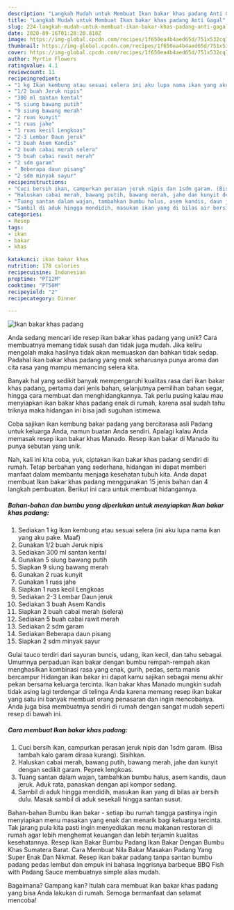```yaml
---
description: "Langkah Mudah untuk Membuat Ikan bakar khas padang Anti Gagal"
title: "Langkah Mudah untuk Membuat Ikan bakar khas padang Anti Gagal"
slug: 224-langkah-mudah-untuk-membuat-ikan-bakar-khas-padang-anti-gagal
date: 2020-09-16T01:28:20.810Z
image: https://img-global.cpcdn.com/recipes/1f650ea4b4aed65d/751x532cq70/ikan-bakar-khas-padang-foto-resep-utama.jpg
thumbnail: https://img-global.cpcdn.com/recipes/1f650ea4b4aed65d/751x532cq70/ikan-bakar-khas-padang-foto-resep-utama.jpg
cover: https://img-global.cpcdn.com/recipes/1f650ea4b4aed65d/751x532cq70/ikan-bakar-khas-padang-foto-resep-utama.jpg
author: Myrtie Flowers
ratingvalue: 4.1
reviewcount: 11
recipeingredient:
- "1 kg Ikan kembung atau sesuai selera ini aku lupa nama ikan yang aku pake Maaf"
- "1/2 buah Jeruk nipis"
- "300 ml santan kental"
- "5 siung bawang putih"
- "9 siung bawang merah"
- "2 ruas kunyit"
- "1 ruas jahe"
- "1 ruas kecil Lengkoas"
- "2-3 Lembar Daun jeruk"
- "3 buah Asem Kandis"
- "2 buah cabai merah selera"
- "5 buah cabai rawit merah"
- "2 sdm garam"
- " Beberapa daun pisang"
- "2 sdm minyak sayur"
recipeinstructions:
- "Cuci bersih ikan, campurkan perasan jeruk nipis dan 1sdm garam. (Bisa tambah kalo garam dirasa kurang). Sisihkan."
- "Haluskan cabai merah, bawang putih, bawang merah, jahe dan kunyit dengan sedikit garam. Peprek lengkoas."
- "Tuang santan dalam wajan, tambahkan bumbu halus, asem kandis, daun jeruk. Aduk rata, panaskan dengan api kompor sedang."
- "Sambil di aduk hingga mendidih, masukan ikan yang di bilas air bersih dulu. Masak sambil di aduk sesekali hingga santan susut."
categories:
- Resep
tags:
- ikan
- bakar
- khas

katakunci: ikan bakar khas 
nutrition: 178 calories
recipecuisine: Indonesian
preptime: "PT12M"
cooktime: "PT50M"
recipeyield: "2"
recipecategory: Dinner

---
```



![Ikan bakar khas padang](https://img-global.cpcdn.com/recipes/1f650ea4b4aed65d/751x532cq70/ikan-bakar-khas-padang-foto-resep-utama.jpg)

Anda sedang mencari ide resep ikan bakar khas padang yang unik? Cara membuatnya memang tidak susah dan tidak juga mudah. Jika keliru mengolah maka hasilnya tidak akan memuaskan dan bahkan tidak sedap. Padahal ikan bakar khas padang yang enak seharusnya punya aroma dan cita rasa yang mampu memancing selera kita.

Banyak hal yang sedikit banyak mempengaruhi kualitas rasa dari ikan bakar khas padang, pertama dari jenis bahan, selanjutnya pemilihan bahan segar, hingga cara membuat dan menghidangkannya. Tak perlu pusing kalau mau menyiapkan ikan bakar khas padang enak di rumah, karena asal sudah tahu triknya maka hidangan ini bisa jadi suguhan istimewa.

Coba sajikan ikan kembung bakar padang yang bercitarasa asli Padang untuk keluarga Anda, namun buatan Anda sendiri. Apalagi kalau Anda memasak resep ikan bakar khas Manado. Resep ikan bakar di Manado itu punya sebutan yang unik.


Nah, kali ini kita coba, yuk, ciptakan ikan bakar khas padang sendiri di rumah. Tetap berbahan yang sederhana, hidangan ini dapat memberi manfaat dalam membantu menjaga kesehatan tubuh kita. Anda dapat membuat Ikan bakar khas padang menggunakan 15 jenis bahan dan 4 langkah pembuatan. Berikut ini cara untuk membuat hidangannya.

<!--inarticleads1-->

##### Bahan-bahan dan bumbu yang diperlukan untuk menyiapkan Ikan bakar khas padang:

1. Sediakan 1 kg Ikan kembung atau sesuai selera (ini aku lupa nama ikan yang aku pake. Maaf)
1. Gunakan 1/2 buah Jeruk nipis
1. Sediakan 300 ml santan kental
1. Gunakan 5 siung bawang putih
1. Siapkan 9 siung bawang merah
1. Gunakan 2 ruas kunyit
1. Gunakan 1 ruas jahe
1. Siapkan 1 ruas kecil Lengkoas
1. Sediakan 2-3 Lembar Daun jeruk
1. Sediakan 3 buah Asem Kandis
1. Siapkan 2 buah cabai merah (selera)
1. Sediakan 5 buah cabai rawit merah
1. Sediakan 2 sdm garam
1. Sediakan  Beberapa daun pisang
1. Siapkan 2 sdm minyak sayur


Gulai tauco terdiri dari sayuran buncis, udang, ikan kecil, dan tahu sebagai. Umumnya perpaduan ikan bakar dengan bumbu rempah-rempah akan menghasilkan kombinasi rasa yang enak, gurih, pedas, serta manis bercampur Hidangan ikan bakar ini dapat kamu sajikan sebagai menu akhir pekan bersama keluarga tercinta. Ikan bakar khas Manado mungkin sudah tidak asing lagi terdengar di telinga Anda karena memang resep ikan bakar yang satu ini banyak membuat orang penasaran dan ingin mencobanya. Anda juga bisa membuatnya sendiri di rumah dengan sangat mudah seperti resep di bawah ini. 

<!--inarticleads2-->

##### Cara membuat Ikan bakar khas padang:

1. Cuci bersih ikan, campurkan perasan jeruk nipis dan 1sdm garam. (Bisa tambah kalo garam dirasa kurang). Sisihkan.
1. Haluskan cabai merah, bawang putih, bawang merah, jahe dan kunyit dengan sedikit garam. Peprek lengkoas.
1. Tuang santan dalam wajan, tambahkan bumbu halus, asem kandis, daun jeruk. Aduk rata, panaskan dengan api kompor sedang.
1. Sambil di aduk hingga mendidih, masukan ikan yang di bilas air bersih dulu. Masak sambil di aduk sesekali hingga santan susut.


Bahan-bahan Bumbu ikan bakar - setiap ibu rumah tangga pastinya ingin menyiapkan menu masakan yang enak dan menarik bagi keluarga tercinta. Tak jarang pula kita pasti ingin menyediakan menu makanan restoran di rumah agar lebih menghemat keuangan dan lebih terjamin kualitas kesehatannya. Resep Ikan Bakar Bumbu Padang Ikan Bakar Dengan Bumbu Khas Sumatera Barat. Cara Membuat Nila Bakar Masakan Padang Yang Super Enak Dan Nikmat. Resep ikan bakar padang tanpa santan bumbu padang pedas lembut dan empuk ini bahasa Inggrisnya barbeque BBQ Fish with Padang Sauce membuatnya simple alias mudah. 

Bagaimana? Gampang kan? Itulah cara membuat ikan bakar khas padang yang bisa Anda lakukan di rumah. Semoga bermanfaat dan selamat mencoba!
